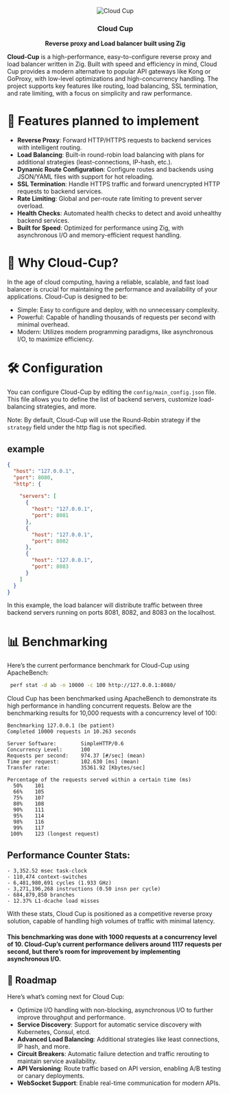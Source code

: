 
<div align="center">
  <img src="https://github.com/user-attachments/assets/6b5aae46-2ac0-4c2f-a98c-675f2bf02350"  alt="Cloud Cup">
     <h3>Cloud Cup</h3>
  <p><strong>Reverse proxy and Load balancer built using Zig</strong></p>
</div>



**Cloud-Cup** is a high-performance, easy-to-configure reverse proxy and load balancer written in Zig. Built with speed and efficiency in mind, Cloud Cup provides a modern alternative to popular API gateways like Kong or GoProxy, with low-level optimizations and high-concurrency handling. The project supports key features like routing, load balancing, SSL termination, and rate limiting, with a focus on simplicity and raw performance.

# 🚀 Features planned to implement
- **Reverse Proxy**: Forward HTTP/HTTPS requests to backend services with intelligent routing.
- **Load Balancing**: Built-in round-robin load balancing with plans for additional strategies (least-connections, IP-hash, etc.).
- **Dynamic Route Configuration**: Configure routes and backends using JSON/YAML files with support for hot reloading.
- **SSL Termination**: Handle HTTPS traffic and forward unencrypted HTTP requests to backend services.
- **Rate Limiting**: Global and per-route rate limiting to prevent server overload.
- **Health Checks**: Automated health checks to detect and avoid unhealthy backend services.
- **Built for Speed**: Optimized for performance using Zig, with asynchronous I/O and memory-efficient request handling.

# 🎯 Why Cloud-Cup?
In the age of cloud computing, having a reliable, scalable, and fast load balancer is crucial for maintaining the performance and availability of your applications. Cloud-Cup is designed to be:

- Simple: Easy to configure and deploy, with no unnecessary complexity.
- Powerful: Capable of handling thousands of requests per second with minimal overhead.
- Modern: Utilizes modern programming paradigms, like asynchronous I/O, to maximize efficiency.

# 🛠️ Configuration
You can configure Cloud-Cup by editing the `config/main_config.json` file. This file allows you to define the list of backend servers, customize load-balancing strategies, and more.

Note: By default, Cloud-Cup will use the Round-Robin strategy if the `strategy` field  under the http flag is not specified.

## example 
```json
{
  "host": "127.0.0.1",
  "port": 8080,
  "http": {

    "servers": [
      {
        "host": "127.0.0.1",
        "port": 8081
      },
      {
        "host": "127.0.0.1",
        "port": 8082
      },
      {
        "host": "127.0.0.1",
        "port": 8083
      }
    ]
  }
}
```
In this example, the load balancer will distribute traffic between three backend servers running on ports 8081, 8082, and 8083 on the localhost.

# 📊 Benchmarking
Here’s the current performance benchmark for Cloud-Cup using ApacheBench:
```bash
 perf stat -d ab -n 10000 -c 100 http://127.0.0.1:8080/
```
Cloud Cup has been benchmarked using ApacheBench to demonstrate its high performance in handling concurrent requests. Below are the benchmarking results for 10,000 requests with a concurrency level of 100:
```zig
Benchmarking 127.0.0.1 (be patient)
Completed 10000 requests in 10.263 seconds

Server Software:        SimpleHTTP/0.6
Concurrency Level:      100
Requests per second:    974.37 [#/sec] (mean)
Time per request:       102.630 [ms] (mean)
Transfer rate:          35361.92 [Kbytes/sec]

Percentage of the requests served within a certain time (ms)
  50%    101
  66%    105
  75%    107
  80%    108
  90%    111
  95%    114
  98%    116
  99%    117
 100%    123 (longest request)
```
## Performance Counter Stats:

```zig
- 3,352.52 msec task-clock
- 110,474 context-switches
- 6,481,980,691 cycles (1.933 GHz)
- 3,271,196,268 instructions (0.50 insn per cycle)
- 684,879,850 branches
- 12.37% L1-dcache load misses
```
With these stats, Cloud Cup is positioned as a competitive reverse proxy solution, capable of handling high volumes of traffic with minimal latency.

#### This benchmarking was done with 1000 requests at a concurrency level of 10. Cloud-Cup’s current performance delivers around 1117 requests per second, but there’s room for improvement by implementing asynchronous I/O.



## 🌟 Roadmap
Here’s what’s coming next for Cloud Cup:
- Optimize I/O handling with non-blocking, asynchronous I/O to further improve throughput and performance.
- **Service Discovery**: Support for automatic service discovery with Kubernetes, Consul, etcd.
- **Advanced Load Balancing**: Additional strategies like least connections, IP hash, and more.
- **Circuit Breakers**: Automatic failure detection and traffic rerouting to maintain service availability.
- **API Versioning**: Route traffic based on API version, enabling A/B testing or canary deployments.
- **WebSocket Support**: Enable real-time communication for modern APIs.
